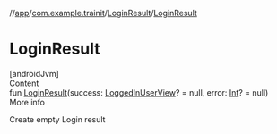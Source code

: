 //[app](../../../index.md)/[com.example.trainit](../index.md)/[LoginResult](index.md)/[LoginResult](-login-result.md)



# LoginResult  
[androidJvm]  
Content  
fun [LoginResult](-login-result.md)(success: [LoggedInUserView](../-logged-in-user-view/index.md)? = null, error: [Int](https://kotlinlang.org/api/latest/jvm/stdlib/kotlin/-int/index.html)? = null)  
More info  


Create empty Login result

  



